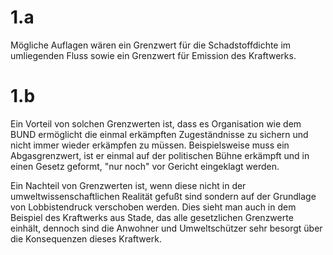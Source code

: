 # 1.a
Mögliche Auflagen wären ein Grenzwert für die Schadstoffdichte im umliegenden Fluss sowie ein Grenzwert für Emission des Kraftwerks.
# 1.b
Ein Vorteil von solchen Grenzwerten ist, dass es Organisation wie dem BUND ermöglicht die einmal erkämpften Zugeständnisse zu sichern und nicht immer wieder erkämpfen zu müssen. Beispielsweise muss ein Abgasgrenzwert, ist er einmal auf der politischen Bühne erkämpft und in einen Gesetz geformt, "nur noch" vor Gericht eingeklagt werden. 

Ein Nachteil von Grenzwerten ist, wenn diese nicht in der umweltwissenschaftlichen Realität gefußt sind sondern auf der Grundlage von Lobbistendruck verschoben werden. Dies sieht man auch in dem Beispiel des Kraftwerks aus Stade, das alle gesetzlichen Grenzwerte einhält, dennoch sind die Anwohner und Umweltschützer sehr besorgt über die Konsequenzen dieses Kraftwerk.

